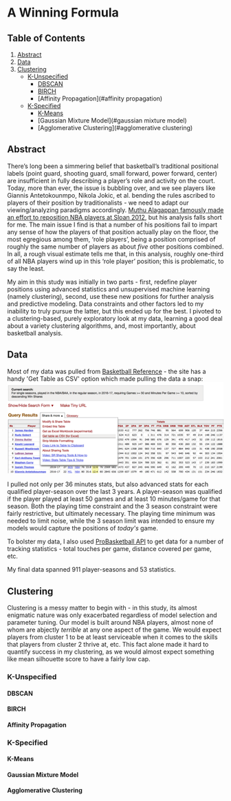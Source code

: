   
# A Winning Formula    

## Table of Contents  
1. [Abstract](#abstract)  
2. [Data](#data)  
3. [Clustering](#clustering)
    * [K-Unspecified](#k-unspecified)
        * [DBSCAN](#dbscan)
        * [BIRCH](#birch)
        * [Affinity Propagation](#affinity propagation)
    * [K-Specified](#k-specified)
        * [K-Means](#k-means)
        * [Gaussian Mixture Model](#gaussian mixture model)
        * [Agglomerative Clustering](#agglomerative clustering)

  
## Abstract

There’s long been a simmering belief that basketball’s traditional positional labels
(point guard, shooting guard, small forward, power forward, center) are insufficient in
fully describing a player’s role and activity on the court. Today, more than ever, the
issue is bubbling over, and we see players like Giannis Antetokounmpo, Nikola Jokic, et
al. bending the rules ascribed to players of their position by traditionalists - we need to
adapt our viewing/analyzing paradigms accordingly. [Muthu Alagappan famously made
an effort to reposition NBA players at Sloan 2012](http://www.sloansportsconference.com/wp-content/uploads/2012/03/Alagappan-Muthu-EOSMarch2012PPT.pdf), but his analysis falls short for me.
The main issue I find is that a number of his positions fail to impart any sense of how
the players of that position actually play on the floor, the most egregious among them,
‘role players’, being a position comprised of roughly the same number of players as
about *five* other positions combined. In all, a rough visual estimate tells me that, in this
analysis, roughly one-third of all NBA players wind up in this ‘role player’ position; this
is problematic, to say the least.

My aim in this study was initially in two parts - first, redefine player positions using advanced statistics and unsupervised machine learning (namely clustering), second, use these new positions for further analysis and predictive modeling.  Data constraints and other factors led to my inability to truly pursue the latter, but this ended up for the best.  I pivoted to a clustering-based, purely exploratory look at my data, learning a good deal about a variety clustering algorithms, and, most importantly, about basketball analysis.
  
  
## Data
  
Most of my data was pulled from [Basketball Reference](http://basketball-reference.com) - the site has a handy 'Get Table as CSV' option which made pulling the data a snap: 
![basketball reference](https://github.com/tilla232/dsi_capstone/blob/master/img/bbref.png?raw=true)  

I pulled not only per 36 minutes stats, but also advanced stats for each qualified player-season over the last 3 years.  A player-season was qualified if the player played at least 50 games and at least 10 minutes/game for that season.  Both the playing time constraint and the 3 season constraint were fairly restrictive, but ultimately necessary.  The playing time minimum was needed to limit noise, while the 3 season limit was intended to ensure my models would capture the positions of *today's* game.  
  
To bolster my data, I also used [ProBasketball API](https://probasketballapi.com/) to get data for a number of tracking statistics - total touches per game, distance covered per game, etc.  

My final data spanned 911 player-seasons and 53 statistics.  
   
## Clustering  
Clustering is a messy matter to begin with - in this study, its almost enigmatic nature was only exacerbated regardless of model selection and parameter tuning.  Our model is built around NBA players, almost none of whom are abjectly *terrible* at any one aspect of the game.  We would expect players from cluster 1 to be at least serviceable when it comes to the skills that players from cluster 2 thrive at, etc.  This fact alone made it hard to quantify success in my clustering, as we would almost expect something like mean silhouette score to have a fairly low cap. 

### K-Unspecified
#### DBSCAN
#### BIRCH
#### Affinity Propagation

### K-Specified
#### K-Means
#### Gaussian Mixture Model
#### Agglomerative Clustering

